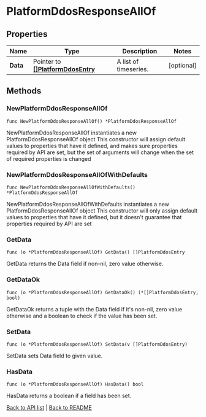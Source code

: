 # PlatformDdosResponseAllOf

## Properties

Name | Type | Description | Notes
------------ | ------------- | ------------- | -------------
**Data** | Pointer to [**[]PlatformDdosEntry**](PlatformDdosEntry.md) | A list of timeseries. | [optional] 

## Methods

### NewPlatformDdosResponseAllOf

`func NewPlatformDdosResponseAllOf() *PlatformDdosResponseAllOf`

NewPlatformDdosResponseAllOf instantiates a new PlatformDdosResponseAllOf object
This constructor will assign default values to properties that have it defined,
and makes sure properties required by API are set, but the set of arguments
will change when the set of required properties is changed

### NewPlatformDdosResponseAllOfWithDefaults

`func NewPlatformDdosResponseAllOfWithDefaults() *PlatformDdosResponseAllOf`

NewPlatformDdosResponseAllOfWithDefaults instantiates a new PlatformDdosResponseAllOf object
This constructor will only assign default values to properties that have it defined,
but it doesn't guarantee that properties required by API are set

### GetData

`func (o *PlatformDdosResponseAllOf) GetData() []PlatformDdosEntry`

GetData returns the Data field if non-nil, zero value otherwise.

### GetDataOk

`func (o *PlatformDdosResponseAllOf) GetDataOk() (*[]PlatformDdosEntry, bool)`

GetDataOk returns a tuple with the Data field if it's non-nil, zero value otherwise
and a boolean to check if the value has been set.

### SetData

`func (o *PlatformDdosResponseAllOf) SetData(v []PlatformDdosEntry)`

SetData sets Data field to given value.

### HasData

`func (o *PlatformDdosResponseAllOf) HasData() bool`

HasData returns a boolean if a field has been set.


[Back to API list](../README.md#documentation-for-api-endpoints) | [Back to README](../README.md)
